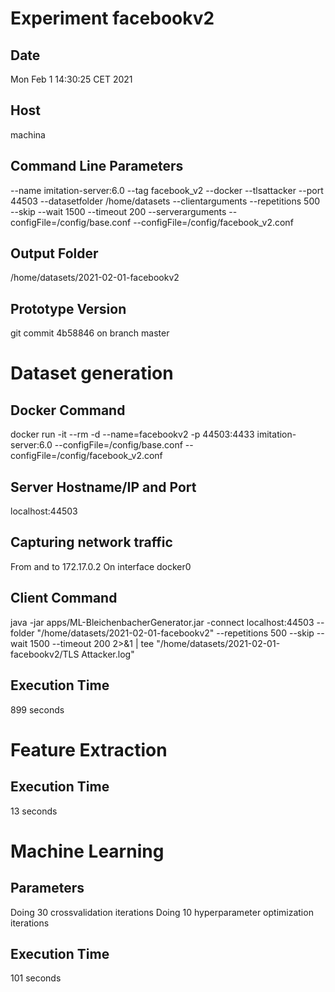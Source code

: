 # Experiment facebookv2
## Date
Mon Feb  1 14:30:25 CET 2021
## Host
machina
## Command Line Parameters
--name imitation-server:6.0 --tag facebook_v2 --docker --tlsattacker --port 44503 --datasetfolder /home/datasets --clientarguments --repetitions 500 --skip --wait 1500 --timeout 200 --serverarguments --configFile=/config/base.conf --configFile=/config/facebook_v2.conf
## Output Folder
/home/datasets/2021-02-01-facebookv2
## Prototype Version
git commit 4b58846
on branch master

# Dataset generation
## Docker Command
docker run -it --rm -d --name=facebookv2 -p 44503:4433  imitation-server:6.0 --configFile=/config/base.conf --configFile=/config/facebook_v2.conf
## Server Hostname/IP and Port
localhost:44503
## Capturing network traffic
From and to 172.17.0.2
On interface docker0
## Client Command
java -jar apps/ML-BleichenbacherGenerator.jar -connect localhost:44503 --folder "/home/datasets/2021-02-01-facebookv2" --repetitions 500 --skip --wait 1500 --timeout 200 2>&1 | tee "/home/datasets/2021-02-01-facebookv2/TLS Attacker.log"
## Execution Time
899 seconds
# Feature Extraction
## Execution Time
13 seconds
# Machine Learning
## Parameters
Doing 30 crossvalidation iterations
Doing 10 hyperparameter optimization iterations
## Execution Time
101 seconds
